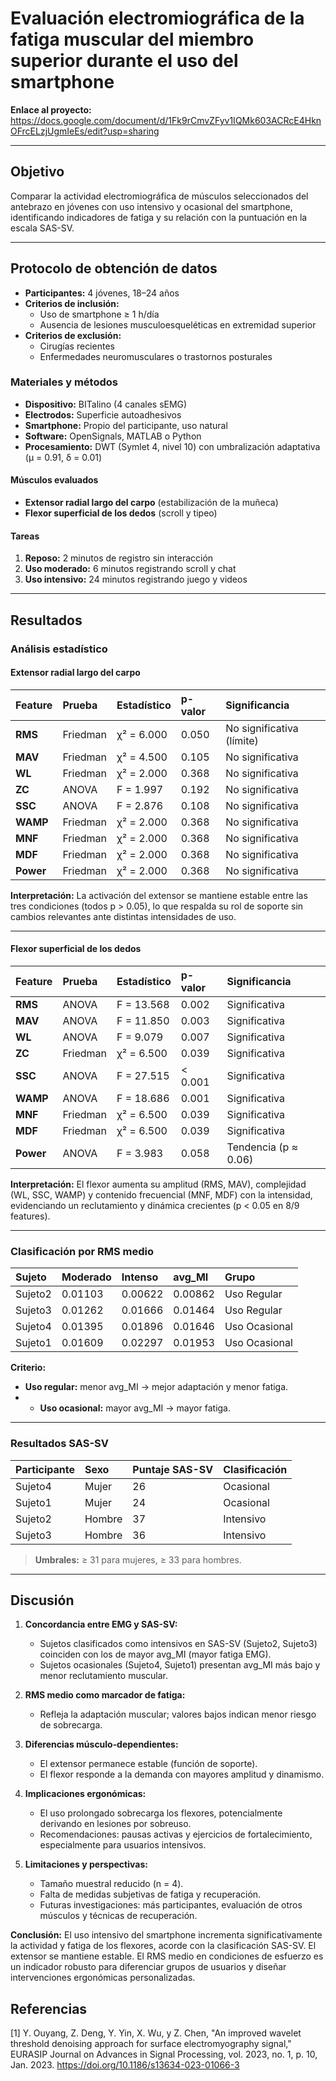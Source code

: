# Evaluación electromiográfica de la fatiga muscular del miembro superior durante el uso del smartphone  
**Enlace al proyecto:** https://docs.google.com/document/d/1Fk9rCmvZFyv1IQMk603ACRcE4HknOFrcELzjUgmIeEs/edit?usp=sharing

---

## Objetivo  
Comparar la actividad electromiográfica de músculos seleccionados del antebrazo en jóvenes con uso intensivo y ocasional del smartphone, identificando indicadores de fatiga y su relación con la puntuación en la escala SAS-SV.

---

## Protocolo de obtención de datos  

- **Participantes:** 4 jóvenes, 18–24 años  
- **Criterios de inclusión:**  
  - Uso de smartphone ≥ 1 h/día  
  - Ausencia de lesiones musculoesqueléticas en extremidad superior  
- **Criterios de exclusión:**  
  - Cirugías recientes  
  - Enfermedades neuromusculares o trastornos posturales  

### Materiales y métodos  
- **Dispositivo:** BITalino (4 canales sEMG)  
- **Electrodos:** Superficie autoadhesivos  
- **Smartphone:** Propio del participante, uso natural  
- **Software:** OpenSignals, MATLAB o Python  
- **Procesamiento:** DWT (Symlet 4, nivel 10) con umbralización adaptativa (μ = 0.91, δ = 0.01)  

#### Músculos evaluados  
- **Extensor radial largo del carpo** (estabilización de la muñeca)  
- **Flexor superficial de los dedos** (scroll y tipeo)  

#### Tareas  
1. **Reposo:** 2 minutos de registro sin interacción  
2. **Uso moderado:** 6 minutos registrando scroll y chat  
3. **Uso intensivo:** 24 minutos registrando juego y videos  

---

## Resultados

### Análisis estadístico

#### Extensor radial largo del carpo  
| Feature   | Prueba    | Estadístico | p-valor | Significancia            |
|:----------|:----------|:------------|:--------|:-------------------------|
| **RMS**   | Friedman  | χ² = 6.000  | 0.050   | No significativa (límite)|
| **MAV**   | Friedman  | χ² = 4.500  | 0.105   | No significativa         |
| **WL**    | Friedman  | χ² = 2.000  | 0.368   | No significativa         |
| **ZC**    | ANOVA     | F = 1.997   | 0.192   | No significativa         |
| **SSC**   | ANOVA     | F = 2.876   | 0.108   | No significativa         |
| **WAMP**  | Friedman  | χ² = 2.000  | 0.368   | No significativa         |
| **MNF**   | Friedman  | χ² = 2.000  | 0.368   | No significativa         |
| **MDF**   | Friedman  | χ² = 2.000  | 0.368   | No significativa         |
| **Power** | Friedman  | χ² = 2.000  | 0.368   | No significativa         |

**Interpretación:** La activación del extensor se mantiene estable entre las tres condiciones (todos p > 0.05), lo que respalda su rol de soporte sin cambios relevantes ante distintas intensidades de uso.

---

#### Flexor superficial de los dedos  
| Feature   | Prueba    | Estadístico | p-valor  | Significancia        |
|:----------|:----------|:------------|:---------|:---------------------|
| **RMS**   | ANOVA     | F = 13.568  | 0.002    | Significativa        |
| **MAV**   | ANOVA     | F = 11.850  | 0.003    | Significativa        |
| **WL**    | ANOVA     | F = 9.079   | 0.007    | Significativa        |
| **ZC**    | Friedman  | χ² = 6.500  | 0.039    | Significativa        |
| **SSC**   | ANOVA     | F = 27.515  | < 0.001  | Significativa        |
| **WAMP**  | ANOVA     | F = 18.686  | 0.001    | Significativa        |
| **MNF**   | Friedman  | χ² = 6.500  | 0.039    | Significativa        |
| **MDF**   | Friedman  | χ² = 6.500  | 0.039    | Significativa        |
| **Power** | ANOVA     | F = 3.983   | 0.058    | Tendencia (p ≈ 0.06) |

**Interpretación:** El flexor aumenta su amplitud (RMS, MAV), complejidad (WL, SSC, WAMP) y contenido frecuencial (MNF, MDF) con la intensidad, evidenciando un reclutamiento y dinámica crecientes (p < 0.05 en 8/9 features).

---

### Clasificación por RMS medio  
| Sujeto   | Moderado | Intenso  | avg_MI   | Grupo          |
|:---------|:---------|:---------|:---------|:---------------|
| Sujeto2  | 0.01103  | 0.00622  | 0.00862  | Uso Regular    |
| Sujeto3  | 0.01262  | 0.01666  | 0.01464  | Uso Regular    |
| Sujeto4  | 0.01395  | 0.01896  | 0.01646  | Uso Ocasional  |
| Sujeto1  | 0.01609  | 0.02297  | 0.01953  | Uso Ocasional  |

 **Criterio:**  
 - **Uso regular:** menor avg_MI → mejor adaptación y menor fatiga.
 - - **Uso ocasional:** mayor avg_MI → mayor fatiga.

---

### Resultados SAS-SV  
| Participante | Sexo   | Puntaje SAS-SV | Clasificación    |
|:-------------|:-------|:---------------|:-----------------|
| Sujeto4      | Mujer  | 26             | Ocasional        |
| Sujeto1      | Mujer  | 24             | Ocasional        |
| Sujeto2      | Hombre | 37             | Intensivo        |
| Sujeto3      | Hombre | 36             | Intensivo        |

> **Umbrales:** ≥ 31 para mujeres, ≥ 33 para hombres.

---

## Discusión

1. **Concordancia entre EMG y SAS-SV:**  
   - Sujetos clasificados como intensivos en SAS-SV (Sujeto2, Sujeto3) coinciden con los de mayor avg_MI (mayor fatiga EMG).  
   - Sujetos ocasionales (Sujeto4, Sujeto1) presentan avg_MI más bajo y menor reclutamiento muscular.

2. **RMS medio como marcador de fatiga:**  
   - Refleja la adaptación muscular; valores bajos indican menor riesgo de sobrecarga.

3. **Diferencias músculo‐dependientes:**  
   - El extensor permanece estable (función de soporte).  
   - El flexor responde a la demanda con mayores amplitud y dinamismo.

4. **Implicaciones ergonómicas:**  
   - El uso prolongado sobrecarga los flexores, potencialmente derivando en lesiones por sobreuso.  
   - Recomendaciones: pausas activas y ejercicios de fortalecimiento, especialmente para usuarios intensivos.

5. **Limitaciones y perspectivas:**  
   - Tamaño muestral reducido (n = 4).  
   - Falta de medidas subjetivas de fatiga y recuperación.  
   - Futuras investigaciones: más participantes, evaluación de otros músculos y técnicas de recuperación.

**Conclusión:** El uso intensivo del smartphone incrementa significativamente la actividad y fatiga de los flexores, acorde con la clasificación SAS-SV. El extensor se mantiene estable. El RMS medio en condiciones de esfuerzo es un indicador robusto para diferenciar grupos de usuarios y diseñar intervenciones ergonómicas personalizadas.

## Referencias
[1]  Y. Ouyang, Z. Deng, Y. Yin, X. Wu, y Z. Chen, "An improved wavelet threshold denoising approach for surface electromyography signal," EURASIP Journal on Advances in Signal Processing, vol. 2023, no. 1, p. 10, Jan. 2023. https://doi.org/10.1186/s13634-023-01066-3

